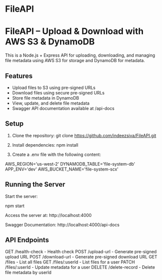 # FileAPI
FileAPI – Upload & Download with AWS S3 & DynamoDB
==================================================

This is a Node.js + Express API for uploading, downloading, and managing file metadata using AWS S3 for storage and DynamoDB for metadata.

Features
--------
- Upload files to S3 using pre-signed URLs
- Download files using secure pre-signed URLs
- Store file metadata in DynamoDB
- View, update, and delete file metadata
- Swagger API documentation available at /api-docs

Setup
-----
1. Clone the repository:
   git clone https://github.com/indeezsiva/FileAPI.git

2. Install dependencies:
   npm install

3. Create a .env file with the following content:

AWS_REGION='us-west-2'
DYNAMODB_TABLE='file-system-db'
APP_ENV='dev'
AWS_BUCKET_NAME='file-system-scx'

Running the Server
------------------
Start the server:

   npm start

Access the server at:
   http://localhost:4000

Swagger Documentation:
   http://localhost:4000/api-docs

API Endpoints
-------------
GET    /health-check        - Health check
POST   /upload-url          - Generate pre-signed upload URL
POST   /download-url        - Generate pre-signed download URL
GET    /files               - List all files
GET    /files/:userId       - List files for a user
PATCH  /files/:userId       - Update metadata for a user
DELETE /delete-record       - Delete file metadata by userId
